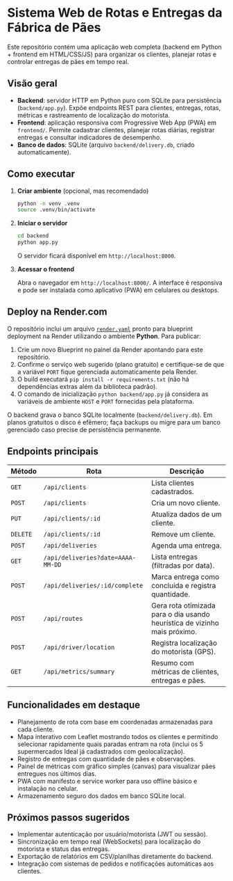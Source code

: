 # Sistema Web de Rotas e Entregas da Fábrica de Pães

Este repositório contém uma aplicação web completa (backend em Python + frontend em HTML/CSS/JS) para organizar os clientes, planejar rotas e controlar entregas de pães em tempo real.

## Visão geral

- **Backend**: servidor HTTP em Python puro com SQLite para persistência (`backend/app.py`). Expõe endpoints REST para clientes, entregas, rotas, métricas e rastreamento de localização do motorista.
- **Frontend**: aplicação responsiva com Progressive Web App (PWA) em `frontend/`. Permite cadastrar clientes, planejar rotas diárias, registrar entregas e consultar indicadores de desempenho.
- **Banco de dados**: SQLite (arquivo `backend/delivery.db`, criado automaticamente).

## Como executar

1. **Criar ambiente** (opcional, mas recomendado)

   ```bash
   python -m venv .venv
   source .venv/bin/activate
   ```

2. **Iniciar o servidor**

   ```bash
   cd backend
   python app.py
   ```

   O servidor ficará disponível em `http://localhost:8000`.

3. **Acessar o frontend**

   Abra o navegador em `http://localhost:8000/`. A interface é responsiva e pode ser instalada como aplicativo (PWA) em celulares ou desktops.

## Deploy na Render.com

O repositório inclui um arquivo [`render.yaml`](render.yaml) pronto para blueprint deployment na Render utilizando o ambiente **Python**. Para publicar:

1. Crie um novo Blueprint no painel da Render apontando para este repositório.
2. Confirme o serviço web sugerido (plano gratuito) e certifique-se de que a variável `PORT` fique gerenciada automaticamente pela Render.
3. O build executará `pip install -r requirements.txt` (não há dependências extras além da biblioteca padrão).
4. O comando de inicialização `python backend/app.py` já considera as variáveis de ambiente `HOST` e `PORT` fornecidas pela plataforma.

O backend grava o banco SQLite localmente (`backend/delivery.db`). Em planos gratuitos o disco é efêmero; faça backups ou migre para um banco gerenciado caso precise de persistência permanente.

## Endpoints principais

| Método | Rota | Descrição |
| ------ | ---- | --------- |
| `GET` | `/api/clients` | Lista clientes cadastrados. |
| `POST` | `/api/clients` | Cria um novo cliente. |
| `PUT` | `/api/clients/:id` | Atualiza dados de um cliente. |
| `DELETE` | `/api/clients/:id` | Remove um cliente. |
| `POST` | `/api/deliveries` | Agenda uma entrega. |
| `GET` | `/api/deliveries?date=AAAA-MM-DD` | Lista entregas (filtradas por data). |
| `POST` | `/api/deliveries/:id/complete` | Marca entrega como concluída e registra quantidade. |
| `POST` | `/api/routes` | Gera rota otimizada para o dia usando heurística de vizinho mais próximo. |
| `POST` | `/api/driver/location` | Registra localização do motorista (GPS). |
| `GET` | `/api/metrics/summary` | Resumo com métricas de clientes, entregas e pães. |

## Funcionalidades em destaque

- Planejamento de rota com base em coordenadas armazenadas para cada cliente.
- Mapa interativo com Leaflet mostrando todos os clientes e permitindo selecionar rapidamente quais paradas entram na rota (inclui os 5 supermercados Ideal já cadastrados com geolocalização).
- Registro de entregas com quantidade de pães e observações.
- Painel de métricas com gráfico simples (canvas) para visualizar pães entregues nos últimos dias.
- PWA com manifesto e service worker para uso offline básico e instalação no celular.
- Armazenamento seguro dos dados em banco SQLite local.

## Próximos passos sugeridos

- Implementar autenticação por usuário/motorista (JWT ou sessão).
- Sincronização em tempo real (WebSockets) para localização do motorista e status das entregas.
- Exportação de relatórios em CSV/planilhas diretamente do backend.
- Integração com sistemas de pedidos e notificações automáticas aos clientes.

